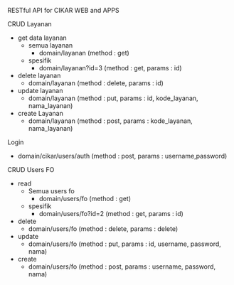 RESTful API for CIKAR WEB and APPS

CRUD Layanan
- get data layanan
  - semua layanan
    - domain/layanan (method : get)
  - spesifik
    - domain/layanan?id=3 (method : get, params : id)
- delete layanan
  - domain/layanan (method : delete, params : id)
- update layanan
  - domain/layanan (method : put, params : id, kode_layanan, nama_layanan)
- create Layanan
  - domain/layanan (method : post, params : kode_layanan, nama_layanan)

Login
- domain/cikar/users/auth (method : post, params : username,password)

CRUD Users FO
- read
  - Semua users fo
    - domain/users/fo (method : get)
  - spesifik
    - domain/users/fo?id=2 (method : get, params : id)
- delete
  - domain/users/fo (method : delete, params : delete)
- update
  - domain/users/fo (method : put, params : id, username, password, nama)
- create
  - domain/users/fo (method : post, params : username, password, nama)
